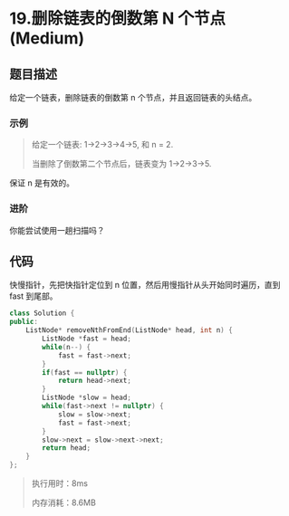 # 19.删除链表的倒数第 N 个节点 (Medium)

## 题目描述

给定一个链表，删除链表的倒数第 n 个节点，并且返回链表的头结点。

### 示例

> 给定一个链表: 1->2->3->4->5, 和 n = 2.
> 
> 当删除了倒数第二个节点后，链表变为 1->2->3->5.

保证 n 是有效的。

### 进阶

你能尝试使用一趟扫描吗？

## 代码

快慢指针，先把快指针定位到 n 位置，然后用慢指针从头开始同时遍历，直到 fast 到尾部。

```c++
class Solution {
public:
    ListNode* removeNthFromEnd(ListNode* head, int n) {
        ListNode *fast = head;
        while(n--) {
            fast = fast->next;
        }
        if(fast == nullptr) {
            return head->next;
        }
        ListNode *slow = head;
        while(fast->next != nullptr) {
            slow = slow->next;
            fast = fast->next;
        }
        slow->next = slow->next->next;
        return head;
    }
};
```

> 执行用时：8ms
> 
> 内存消耗：8.6MB